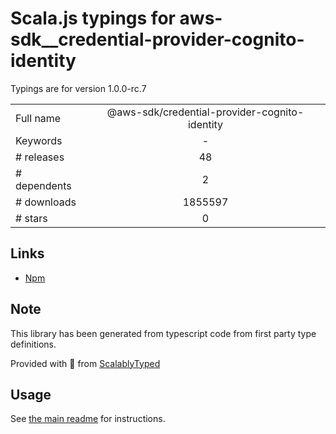 
# Scala.js typings for aws-sdk__credential-provider-cognito-identity

Typings are for version 1.0.0-rc.7



|                    |                 |
| ------------------ | :-------------: |
| Full name          | @aws-sdk/credential-provider-cognito-identity |
| Keywords           | - |
| # releases         | 48 |
| # dependents       | 2 |
| # downloads        | 1855597 |
| # stars            | 0 |

## Links
- [Npm](https://www.npmjs.com/package/%40aws-sdk%2Fcredential-provider-cognito-identity)
    


## Note
This library has been generated from typescript code from first party type definitions.

Provided with :purple_heart: from [ScalablyTyped](https://github.com/oyvindberg/ScalablyTyped)

## Usage
See [the main readme](../../readme.md) for instructions.


